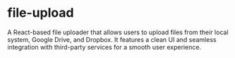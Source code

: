 # file-upload
A React-based file uploader that allows users to upload files from their local system, Google Drive, and Dropbox. It features a clean UI and seamless integration with third-party services for a smooth user experience.

